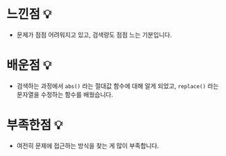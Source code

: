# 느낀점 💡

- 문제가 점점 어려워지고 있고, 검색량도 점점 느는 기분입니다.

# 배운점 💡

- 검색하는 과정에서 `abs()` 라는 절대값 함수에 대해 알게 되었고, `replace()` 라는 문자열을 수정하는 함수를 배웠습니다.

# 부족한점 💡

- 여전히 문제에 접근하는 방식을 찾는 게 많이 부족합니다.
